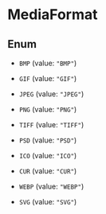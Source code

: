 

# MediaFormat

## Enum


* `BMP` (value: `"BMP"`)

* `GIF` (value: `"GIF"`)

* `JPEG` (value: `"JPEG"`)

* `PNG` (value: `"PNG"`)

* `TIFF` (value: `"TIFF"`)

* `PSD` (value: `"PSD"`)

* `ICO` (value: `"ICO"`)

* `CUR` (value: `"CUR"`)

* `WEBP` (value: `"WEBP"`)

* `SVG` (value: `"SVG"`)



